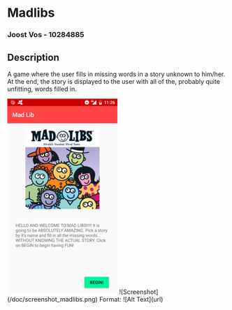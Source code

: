 # Madlibs

### Joost Vos - 10284885

## Description
A game where the user fills in missing words in a story unknown to him/her. At the end, the story is displayed to the user with all of the, probably quite unfitting, words filled in.

<img src="/doc/screenshot_madlibs.png" height="50%" width="50%"/>
![Screenshot](/doc/screenshot_madlibs.png)
Format: ![Alt Text](url)
